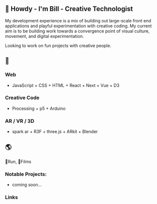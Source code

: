 ## 🦆 Howdy - I'm Bill - Creative Technologist
My development experience is a mix of building out large-scale front end applications and playful experimentation with creative coding. 
My current aim is to be building work towards a convergence point of visual culture, movement, and digital experimentation.

Looking to work on fun projects with creative people.

## 🌋
### Web
- JavaScript + CSS + HTML + React + Next + Vue + D3
### Creative Code
- Processing + p5 + Arduino
### AR / VR / 3D
- spark ar + R3F + three.js + ARkit + Blender

## :earth_americas:
:runner:Run, :movie_camera:Films


### Notable Projects:
- coming soon...

### Links


